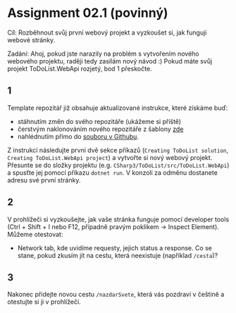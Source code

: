 # Assignment 02.1 (povinný)

Cíl: Rozběhnout svůj první webový projekt a vyzkoušet si, jak fungují webové stránky.

Zadání: Ahoj, pokud jste narazily na problém s vytvořením nového webového projektu, raději tedy zasílám nový návod :) Pokud máte svůj projekt ToDoList.WebApi rozjetý, bod 1 přeskočte.

## 1

Template repozitář již obsahuje aktualizované instrukce, které získáme buď:

- stáhnutím změn do svého repozitáře (ukážeme si příště)
- čerstvým naklonováním nového repozitáře z šablony [zde](https://github.com/czechitas/csharp3-template)
- nahlédnutím přímo do [souboru v Githubu](https://github.com/czechitas/csharp3-template/blob/main/ToDoList/01%20SettingUpProject.md).

Z instrukcí následujte první dvě sekce příkazů (`Creating ToDoList solution`, `Creating ToDoList.WebApi project`) a vytvořte si nový webový projekt. Přesunte se do složky projektu (e.g. `CSharp3/ToDoList/src/ToDoList.WebApi`) a spusťte jej pomocí příkazu `dotnet run`. V konzoli za odměnu dostanete adresu své první stránky.

## 2

V prohlížeči si vyzkoušejte, jak vaše stránka funguje pomocí developer tools (Ctrl + Shift + I nebo F12, případně pravým poklikem -> Inspect Element). Můžeme otestovat:

- Network tab, kde uvidíme requesty, jejich status a response. Co se stane, pokud zkusím jít na cestu, která neexistuje (například `/cesta`)?

## 3

Nakonec přidejte novou cestu `/nazdarSvete`, která vás pozdraví v češtině a otestujte si ji v prohlížeči.
